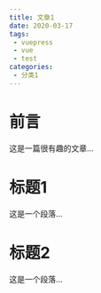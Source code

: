 ```yaml
---
title: 文章1
date: 2020-03-17
tags: 
 - vuepress
 - vue
 - test
categories:
 - 分类1
---
```


# 前言

这是一篇很有趣的文章...

<!-- more -->

# 标题1

这是一个段落...

# 标题2

这是一个段落...